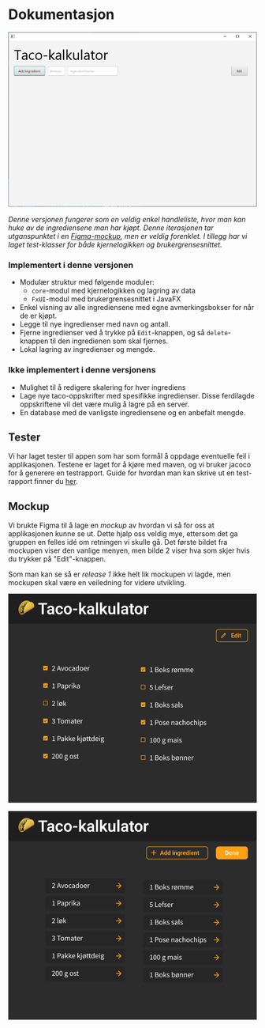 # Dokumentasjon

![Bilde](/docs/release%201/resources/deliverable_1_screenshot.png)

*Denne versjonen fungerer som en veldig enkel handleliste, hvor man kan huke av de ingrediensene man har kjøpt. Denne iterasjonen tar utganspunktet i en [Figma-mockup](#mockup), men er veldig forenklet. I tillegg har vi laget test-klasser for både kjernelogikken og brukergrensesnittet.*

### Implementert i denne versjonen
* Modulær struktur med følgende moduler:
    * `core`-modul med kjernelogikken og lagring av data
    * `FxUI`-modul med brukergrensesnittet i JavaFX
* Enkel visning av alle ingrediensene med egne avmerkingsbokser for når de er kjøpt.
* Legge til nye ingredienser med navn og antall.
* Fjerne ingredienser ved å trykke på `Edit`-knappen, og så `delete`-knappen til den ingredienen som skal fjernes. 
* Lokal lagring av ingredienser og mengde. 

### Ikke implementert i denne versjonens
* Mulighet til å redigere skalering for hver ingrediens
* Lage nye taco-oppskrifter med spesifikke ingredienser. Disse ferdilagde oppskriftene vil det være mulig å lagre på en server.
* En database med de vanligste ingrediensene og en anbefalt mengde. 

## Tester
Vi har laget tester til appen som har som formål å oppdage eventuelle feil i applikasjonen. Testene er laget for å kjøre med maven, og vi bruker jacoco for å generere en testrapport. Guide for hvordan man kan skrive ut en test-rapport finner du [her](/tacocalc/README.md#kjøring-av-tester).

## Mockup
Vi brukte Figma til å lage en *mockup* av hvordan vi så for oss at applikasjonen kunne se ut. Dette hjalp oss veldig mye, ettersom det ga gruppen en felles idé om retningen  vi skulle gå. Det første bildet fra mockupen viser den vanlige menyen, men bilde 2 viser hva som skjer hvis du trykker på "Edit"-knappen. 

Som man kan se så er *release 1* ikke helt lik mockupen vi lagde, men mockupen skal være en veiledning for videre utvikling.

![Hovedside til taco-kalkulatoren](/docs/release%201/resources/figma_prototype_1.png)

![Side når man har trykket på "Edit"-knappen](/docs/release%201/resources/figma_prototype_2.png)